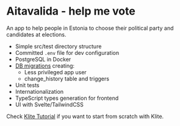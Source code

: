 # Aitavalida - help me vote

An app to help people in Estonia to choose their political party and candidates at elections.

* Simple src/test directory structure
* Committed `.env` file for dev configuration
* PostgreSQL in Docker
* [DB migrations](db) creating:
  * Less privileged app user
  * change_history table and triggers
* Unit tests
* Internationalization
* TypeScript types generation for frontend
* UI with Svelte/TailwindCSS

Check [Klite Tutorial](https://github.com/codeborne/klite/blob/main/TUTORIAL.md) if you want to start from scratch with Klite.
